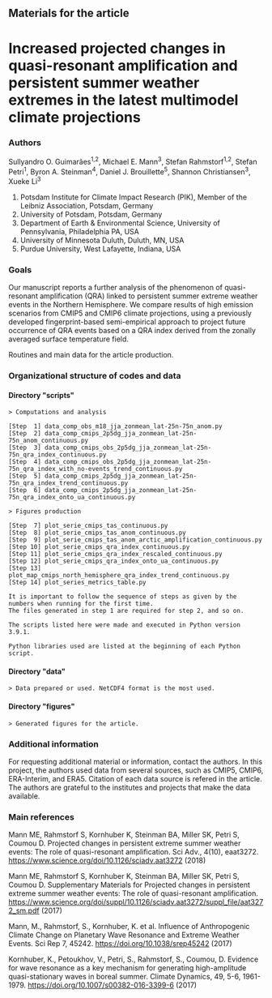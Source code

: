 
## Materials for the article 

# Increased projected changes in quasi-resonant amplification and persistent summer weather extremes in the latest multimodel climate projections


### Authors
Sullyandro O. Guimarães<sup>1,2</sup>, Michael E. Mann<sup>3</sup>, Stefan Rahmstorf<sup>1,2</sup>, Stefan Petri<sup>1</sup>, Byron A. Steinman<sup>4</sup>, Daniel J. Brouillette<sup>5</sup>, Shannon Christiansen<sup>3</sup>, Xueke Li<sup>3</sup>

1. Potsdam Institute for Climate Impact Research (PIK), Member of the Leibniz Association, Potsdam, Germany
1. University of Potsdam, Potsdam, Germany
1. Department of Earth & Environmental Science, University of Pennsylvania, Philadelphia PA, USA
1. University of Minnesota Duluth, Duluth, MN, USA
1. Purdue University, West Lafayette, Indiana, USA


### Goals
Our manuscript reports a further analysis of the phenomenon of quasi-resonant amplification (QRA) linked 
to persistent summer extreme weather events in the Northern Hemisphere. We compare results of high emission 
scenarios from CMIP5 and CMIP6 climate projections, using a previously developed fingerprint-based semi-empirical 
approach to project future occurrence of QRA events based on a QRA index derived from the zonally averaged surface temperature field. 

Routines and main data for the article production.


### Organizational structure of codes and data
 
 
#### Directory "scripts"
	
	> Computations and analysis
						
	[Step  1] data_comp_obs_m18_jja_zonmean_lat-25n-75n_anom.py
	[Step  2] data_comp_cmips_2p5dg_jja_zonmean_lat-25n-75n_anom_continuous.py
	[Step  3] data_comp_cmips_obs_2p5dg_jja_zonmean_lat-25n-75n_qra_index_continuous.py
	[Step  4] data_comp_cmips_obs_2p5dg_jja_zonmean_lat-25n-75n_qra_index_with_no-events_trend_continuous.py
	[Step  5] data_comp_cmips_2p5dg_jja_zonmean_lat-25n-75n_qra_index_trend_continuous.py
	[Step  6] data_comp_cmips_2p5dg_jja_zonmean_lat-25n-75n_qra_index_onto_ua_continuous.py

	> Figures production
		
	[Step  7] plot_serie_cmips_tas_continuous.py
	[Step  8] plot_serie_cmips_tas_anom_continuous.py
	[Step  9] plot_serie_cmips_tas_anom_arctic_amplification_continuous.py
	[Step 10] plot_serie_cmips_qra_index_continuous.py
	[Step 11] plot_serie_cmips_qra_index_rescaled_continuous.py
	[Step 12] plot_serie_cmips_qra_index_onto_ua_continuous.py
	[Step 13] plot_map_cmips_north_hemisphere_qra_index_trend_continuous.py
	[Step 14] plot_series_metrics_table.py
	
	It is important to follow the sequence of steps as given by the numbers when running for the first time.
	The files generated in step 1 are required for step 2, and so on.
	
	The scripts listed here were made and executed in Python version 3.9.1.
	
	Python libraries used are listed at the beginning of each Python script.


#### Directory "data"

	> Data prepared or used. NetCDF4 format is the most used.  


#### Directory "figures"

	> Generated figures for the article.


### Additional information
For requesting additional material or information, contact the authors.
In this project, the authors used data from several sources, such as CMIP5, CMIP6, ERA-Interim, and ERA5.
Citation of each data source is refered in the article.
The authors are grateful to the institutes and projects that make the data available.


### Main references

Mann ME, Rahmstorf S, Kornhuber K, Steinman BA, Miller SK, Petri S, Coumou D. Projected changes in persistent extreme summer weather events: The role of quasi-resonant amplification. Sci Adv., 4(10), eaat3272. https://www.science.org/doi/10.1126/sciadv.aat3272 (2018)

Mann ME, Rahmstorf S, Kornhuber K, Steinman BA, Miller SK, Petri S, Coumou D. Supplementary Materials for Projected changes in persistent extreme summer weather events: The role of quasi-resonant amplification. https://www.science.org/doi/suppl/10.1126/sciadv.aat3272/suppl_file/aat3272_sm.pdf (2017)

Mann, M., Rahmstorf, S., Kornhuber, K. et al. Influence of Anthropogenic Climate Change on Planetary Wave Resonance and Extreme Weather Events. Sci Rep 7, 45242. https://doi.org/10.1038/srep45242 (2017)

Kornhuber, K., Petoukhov, V., Petri, S., Rahmstorf, S., Coumou, D. Evidence for wave resonance as a key mechanism for generating high-amplitude quasi-stationary waves in boreal summer. Climate Dynamics, 49, 5-6, 1961-1979. https://doi.org/10.1007/s00382-016-3399-6 (2017)






























































